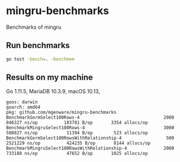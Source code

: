 # mingru-benchmarks
Benchmarks of mingru

## Run benchmarks
```sh
go test -bench=. -benchmem
```

## Results on my machine
Go 1.11.5, MariaDB 10.3.9, macOS 10.13, 

```
goos: darwin
goarch: amd64
pkg: github.com/mgenware/mingru-benchmarks
BenchmarkGormSelect100Rows-4                                2000            846327 ns/op          183781 B/op       3354 allocs/op
BenchmarkMingruSelect100Rows-4                              3000            508827 ns/op           11394 B/op        523 allocs/op
BenchmarkGormSelect100RowsWithRelationship-4                 500           2521229 ns/op          424235 B/op       8144 allocs/op
BenchmarkMingruSelect100RowsWithRelationship-4              2000            733188 ns/op           47652 B/op       1025 allocs/op
```
